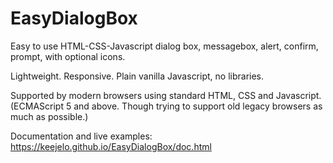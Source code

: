 # EasyDialogBox

Easy to use HTML-CSS-Javascript dialog box, messagebox, alert, confirm, prompt, with optional icons.

Lightweight. Responsive. Plain vanilla Javascript, no libraries.

Supported by modern browsers using standard HTML, CSS and Javascript.
(ECMAScript 5 and above. Though trying to support old legacy browsers as much as possible.)

Documentation and live examples: https://keejelo.github.io/EasyDialogBox/doc.html

